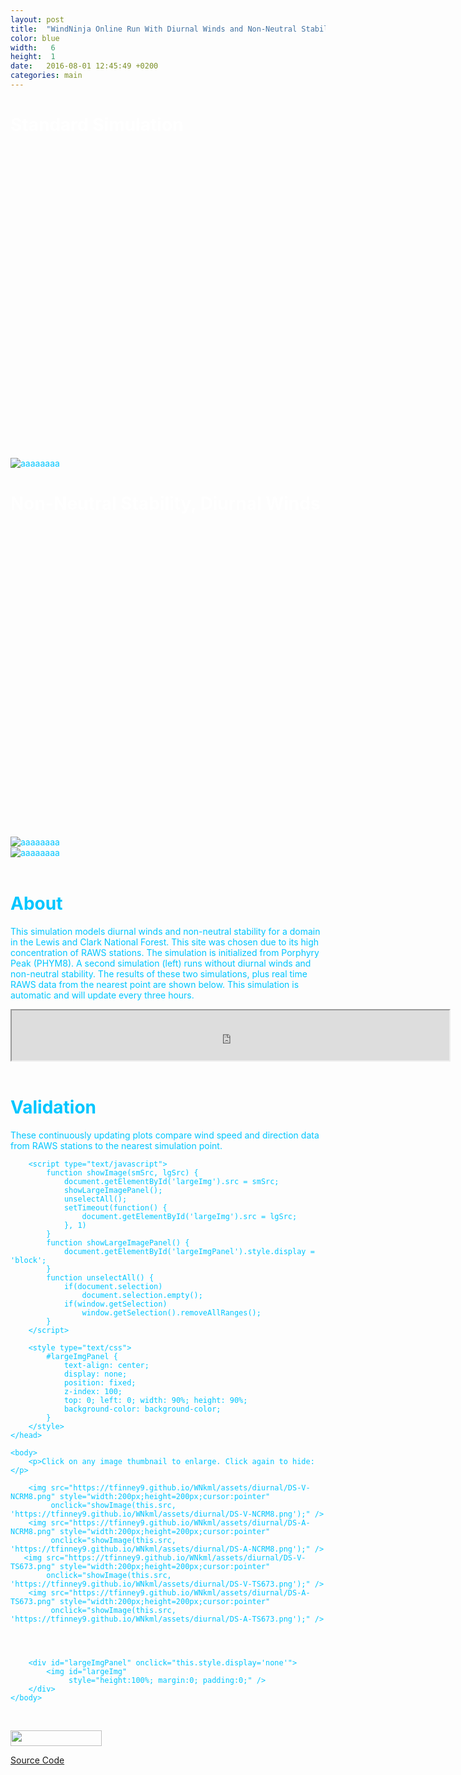 ```yaml
---
layout: post
title:  "WindNinja Online Run With Diurnal Winds and Non-Neutral Stability"
color: blue
width:   6
height:  1
date:   2016-08-01 12:45:49 +0200
categories: main
---
```

<div class="col col-6">
<h1 style="color:white;">Standard Simulation</h1>
<html>
<head>
<style>
body
{
color:#00C6FF
}
</style>
<script
src="http://maps.googleapis.com/maps/api/js?&key=AIzaSyBL2JbHu9cN3mSvKDvi_VPDQJHPwT2_w8M">
</script>
<script>
var myCenter=new google.maps.LatLng(46.9163056,-114.0905556);

function initialize()
{
var mapProp = {
  center:myCenter,
  zoom:11,
  mapTypeId:google.maps.MapTypeId.TERRAIN,
  styles: [{"featureType":"water","elementType":"geometry","stylers":[{"visibility":"on"},{"color":"#aee2e0"}]},{"featureType":"landscape","elementType":"geometry.fill","stylers":[{"color":"#abce83"}]},{"featureType":"poi","elementType":"geometry.fill","stylers":[{"color":"#769E72"}]},{"featureType":"poi","elementType":"labels.text.fill","stylers":[{"color":"#7B8758"}]},{"featureType":"poi","elementType":"labels.text.stroke","stylers":[{"color":"#EBF4A4"}]},{"featureType":"poi.park","elementType":"geometry","stylers":[{"visibility":"simplified"},{"color":"#8dab68"}]},{"featureType":"road","elementType":"geometry.fill","stylers":[{"visibility":"simplified"}]},{"featureType":"road","elementType":"labels.text.fill","stylers":[{"color":"#5B5B3F"}]},{"featureType":"road","elementType":"labels.text.stroke","stylers":[{"color":"#ABCE83"}]},{"featureType":"road","elementType":"labels.icon","stylers":[{"visibility":"off"}]},{"featureType":"road.local","elementType":"geometry","stylers":[{"color":"#A4C67D"}]},{"featureType":"road.arterial","elementType":"geometry","stylers":[{"color":"#9BBF72"}]},{"featureType":"road.highway","elementType":"geometry","stylers":[{"color":"#EBF4A4"}]},{"featureType":"transit","stylers":[{"visibility":"off"}]},{"featureType":"administrative","elementType":"geometry.stroke","stylers":[{"visibility":"on"},{"color":"#87ae79"}]},{"featureType":"administrative","elementType":"geometry.fill","stylers":[{"color":"#7f2200"},{"visibility":"off"}]},{"featureType":"administrative","elementType":"labels.text.stroke","stylers":[{"color":"#ffffff"},{"visibility":"on"},{"weight":4.1}]},{"featureType":"administrative","elementType":"labels.text.fill","stylers":[{"color":"#495421"}]},{"featureType":"administrative.neighborhood","elementType":"labels","stylers":[{"visibility":"off"}]}]
  };

var map2=new google.maps.Map(document.getElementById("googleMap1"),mapProp);

  var ctaLayer2 = new google.maps.KmlLayer({
    url: 'http://windninja.wfmrda.org/ninjadata/pRG.kml',
    map: map2
  });
  var ctaLayer2 = new google.maps.KmlLayer({
    url: 'http://windninja.wfmrda.org/ninjadata/clark.kml',
    map: map2
  });

}

google.maps.event.addDomListener(window, 'load', initialize);
</script>
</head>

<body>
<div id="googleMap1" style="width:470px;height:480px;"></div>
</body>
</html>

<br>
<img src="http://windninja.wfmrda.org/ninjadata/pRG.bmp" alt="aaaaaaaa">

</div>

<div class="col col-6">
<h1 style="color:white;">Non-Neutral Stability, Diurnal Winds</h1>
<html>
<head>
<style>
body
{
color:#00C6FF
}
</style>
<script
src="http://maps.googleapis.com/maps/api/js?&key=AIzaSyBL2JbHu9cN3mSvKDvi_VPDQJHPwT2_w8M">
</script>
<script>
var myCenter=new google.maps.LatLng(46.9163056,-114.0905556);

function initialize()
{
var mapProp = {
  center:myCenter,
  zoom:11,
  mapTypeId:google.maps.MapTypeId.TERRAIN,
  styles: [{"featureType":"water","elementType":"geometry","stylers":[{"visibility":"on"},{"color":"#aee2e0"}]},{"featureType":"landscape","elementType":"geometry.fill","stylers":[{"color":"#abce83"}]},{"featureType":"poi","elementType":"geometry.fill","stylers":[{"color":"#769E72"}]},{"featureType":"poi","elementType":"labels.text.fill","stylers":[{"color":"#7B8758"}]},{"featureType":"poi","elementType":"labels.text.stroke","stylers":[{"color":"#EBF4A4"}]},{"featureType":"poi.park","elementType":"geometry","stylers":[{"visibility":"simplified"},{"color":"#8dab68"}]},{"featureType":"road","elementType":"geometry.fill","stylers":[{"visibility":"simplified"}]},{"featureType":"road","elementType":"labels.text.fill","stylers":[{"color":"#5B5B3F"}]},{"featureType":"road","elementType":"labels.text.stroke","stylers":[{"color":"#ABCE83"}]},{"featureType":"road","elementType":"labels.icon","stylers":[{"visibility":"off"}]},{"featureType":"road.local","elementType":"geometry","stylers":[{"color":"#A4C67D"}]},{"featureType":"road.arterial","elementType":"geometry","stylers":[{"color":"#9BBF72"}]},{"featureType":"road.highway","elementType":"geometry","stylers":[{"color":"#EBF4A4"}]},{"featureType":"transit","stylers":[{"visibility":"off"}]},{"featureType":"administrative","elementType":"geometry.stroke","stylers":[{"visibility":"on"},{"color":"#87ae79"}]},{"featureType":"administrative","elementType":"geometry.fill","stylers":[{"color":"#7f2200"},{"visibility":"off"}]},{"featureType":"administrative","elementType":"labels.text.stroke","stylers":[{"color":"#ffffff"},{"visibility":"on"},{"weight":4.1}]},{"featureType":"administrative","elementType":"labels.text.fill","stylers":[{"color":"#495421"}]},{"featureType":"administrative.neighborhood","elementType":"labels","stylers":[{"visibility":"off"}]}]
  };

var map=new google.maps.Map(document.getElementById("googleMap"),mapProp);

  var ctaLayer = new google.maps.KmlLayer({
    url: 'http://windninja.wfmrda.org/ninjadata/PDS.kml',
    map: map
  });
  var ctaLayer = new google.maps.KmlLayer({
    url: 'http://windninja.wfmrda.org/ninjadata/clark.kml',
    map: map
  });

}

google.maps.event.addDomListener(window, 'load', initialize);
</script>
</head>

<body>
<div id="googleMap" style="width:470px;height:480px;"></div>
</body>
</html>
<br>
<div class="col col-5">
<img src="http://windninja.wfmrda.org/ninjadata/PDS.bmp" alt="aaaaaaaa">
</div>
<div class="col col-6">
<img src="http://windninja.wfmrda.org/ninjadata/PDSTime.bmp" alt="aaaaaaaa">
</div>

</div>
<br>

<h1>About</h1>
<p>This simulation models diurnal winds and non-neutral stability for a domain in the Lewis and Clark National Forest. This site was chosen due to its high concentration of RAWS stations. The simulation is initialized from Porphyry Peak (PHYM8). A second simulation (left) runs without diurnal winds and non-neutral stability. The results of these two simulations, plus real time RAWS data from the nearest point are shown below. This simulation is automatic and will update every three hours. </p>


<iframe src="http://windninja.wfmrda.org/ninjadata/DiurnalLog.txt" style="background: #FFFFFF;" height="80"  width="700"></iframe>


<div class="col col-12">
<br>
</div>


# Validation

These continuously updating plots compare wind speed and direction data from RAWS stations to the nearest simulation point.

<html>
    <head>
        <title>Sample</title>

        <script type="text/javascript">
            function showImage(smSrc, lgSrc) {
                document.getElementById('largeImg').src = smSrc;
                showLargeImagePanel();
                unselectAll();
                setTimeout(function() {
                    document.getElementById('largeImg').src = lgSrc;
                }, 1)
            }
            function showLargeImagePanel() {
                document.getElementById('largeImgPanel').style.display = 'block';
            }
            function unselectAll() {
                if(document.selection)
                    document.selection.empty();
                if(window.getSelection)
                    window.getSelection().removeAllRanges();
            }
        </script>

        <style type="text/css">
            #largeImgPanel {
                text-align: center;
                display: none;
                position: fixed;
                z-index: 100;
                top: 0; left: 0; width: 90%; height: 90%;
                background-color: background-color;
            }
        </style>
    </head>

    <body>
        <p>Click on any image thumbnail to enlarge. Click again to hide:</p>

        <img src="https://tfinney9.github.io/WNkml/assets/diurnal/DS-V-NCRM8.png" style="width:200px;height=200px;cursor:pointer"
             onclick="showImage(this.src, 'https://tfinney9.github.io/WNkml/assets/diurnal/DS-V-NCRM8.png');" />
        <img src="https://tfinney9.github.io/WNkml/assets/diurnal/DS-A-NCRM8.png" style="width:200px;height=200px;cursor:pointer"
             onclick="showImage(this.src, 'https://tfinney9.github.io/WNkml/assets/diurnal/DS-A-NCRM8.png');" />
       <img src="https://tfinney9.github.io/WNkml/assets/diurnal/DS-V-TS673.png" style="width:200px;height=200px;cursor:pointer"
            onclick="showImage(this.src, 'https://tfinney9.github.io/WNkml/assets/diurnal/DS-V-TS673.png');" />
        <img src="https://tfinney9.github.io/WNkml/assets/diurnal/DS-A-TS673.png" style="width:200px;height=200px;cursor:pointer"
             onclick="showImage(this.src, 'https://tfinney9.github.io/WNkml/assets/diurnal/DS-A-TS673.png');" />




        <div id="largeImgPanel" onclick="this.style.display='none'">
            <img id="largeImg"
                 style="height:100%; margin:0; padding:0;" />
        </div>
    </body>
</html>

<br>



<a href="http://synopticlabs.org/api/mesonet/"> <img src="http://firelab.github.io/windninja/assets/meso-api-logo-light.png" style="width:146px;height:25px;"> </a>



[Source Code](https://github.com/tfinney9/WNkml/)
